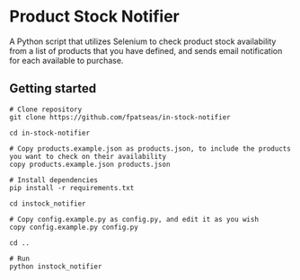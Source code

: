 # Product Stock Notifier
A Python script that utilizes Selenium to check product stock availability from a list of products that you have defined, and sends email notification for each available to purchase.

## Getting started
```
# Clone repository
git clone https://github.com/fpatseas/in-stock-notifier

cd in-stock-notifier

# Copy products.example.json as products.json, to include the products you want to check on their availability
copy products.example.json products.json

# Install dependencies
pip install -r requirements.txt

cd instock_notifier

# Copy config.example.py as config.py, and edit it as you wish
copy config.example.py config.py

cd ..

# Run
python instock_notifier
```
